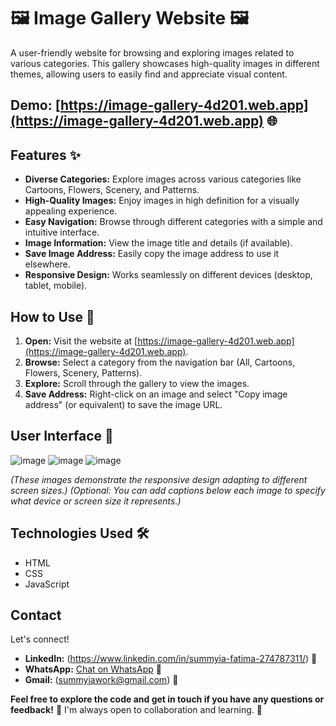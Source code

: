 # 🖼️ Image Gallery Website 🖼️

A user-friendly website for browsing and exploring images related to various categories. This gallery showcases high-quality images in different themes, allowing users to easily find and appreciate visual content.

## **Demo:** [https://image-gallery-4d201.web.app](https://image-gallery-4d201.web.app) 🌐

## Features ✨

* **Diverse Categories:** Explore images across various categories like Cartoons, Flowers, Scenery, and Patterns.
* **High-Quality Images:** Enjoy images in high definition for a visually appealing experience.
* **Easy Navigation:**  Browse through different categories with a simple and intuitive interface.
* **Image Information:**  View the image title and details (if available).
* **Save Image Address:**  Easily copy the image address to use it elsewhere.
* **Responsive Design:** Works seamlessly on different devices (desktop, tablet, mobile). 

## How to Use 🚀

1. **Open:** Visit the website at [https://image-gallery-4d201.web.app](https://image-gallery-4d201.web.app).
2. **Browse:** Select a category from the navigation bar (All, Cartoons, Flowers, Scenery, Patterns).
3. **Explore:** Scroll through the gallery to view the images.
4. **Save Address:** Right-click on an image and select "Copy image address" (or equivalent) to save the image URL.

## User Interface 📸

![image](https://github.com/user-attachments/assets/a0f8d8d6-e21e-4e45-9d5f-cfe61db082e1)
![image](https://github.com/user-attachments/assets/414cddfd-7b5f-4f94-a8d5-225d530e49fc)
![image](https://github.com/user-attachments/assets/6e6476e2-2bb3-47d4-b53c-68db328469d2)

*(These images demonstrate the responsive design adapting to different screen sizes.)*  *(Optional: You can add captions below each image to specify what device or screen size it represents.)*

## Technologies Used 🛠️

* HTML
* CSS
* JavaScript


## Contact

Let's connect!

* **LinkedIn:** (https://www.linkedin.com/in/summyia-fatima-274787311/) 🔗
* **WhatsApp:** [Chat on WhatsApp](https://wa.me/your_phone_number) 💬 
* **Gmail:** (summyiawork@gmail.com) 📧



**Feel free to explore the code and get in touch if you have any questions or feedback!**  💬  I'm always open to collaboration and learning.  🤝
